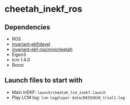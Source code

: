 # cheetah_inekf_ros

## Dependencies
* ROS
* [invariant-ekf/devel](https://github.com/UMich-CURLY/invariant-ekf/tree/devel)
* [invariant-ekf-ros/minicheetah](https://github.com/UMich-CURLY/invariant-ekf-ros/tree/minicheetah)
* Eigen3
* lcm 1.4.0
* Boost


## Launch files to start with
* Main InEKF: `launch/cheetah_lcm_inekf.launch`
* Play LCM log: `lcm-logplayer data/08292020_trial1.log`
